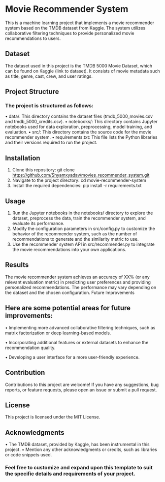 # Movie Recommender System
This is a machine learning project that implements a movie recommender system based on the TMDB dataset from Kaggle. The system utilizes collaborative filtering techniques to provide personalized movie recommendations to users.

## Dataset
The dataset used in this project is the TMDB 5000 Movie Dataset, which can be found on Kaggle (link to dataset). It consists of movie metadata such as title, genre, cast, crew, and user ratings.

## Project Structure
### The project is structured as follows:
•	data/: This directory contains the dataset files (tmdb_5000_movies.csv and tmdb_5000_credits.csv).
•	notebooks/: This directory contains Jupyter notebooks used for data exploration, preprocessing, model training, and evaluation.
•	src/: This directory contains the source code for the movie recommender system.
•	requirements.txt: This file lists the Python libraries and their versions required to run the project.

## Installation
1.	Clone this repository: git clone https://github.com/Shyamxyadav/movies_recommender_system.git
2.	Navigate to the project directory: cd movie-recommender-system
3.	Install the required dependencies: pip install -r requirements.txt

## Usage
1.	Run the Jupyter notebooks in the notebooks/ directory to explore the dataset, preprocess the data, train the recommender system, and evaluate its performance.
2.	Modify the configuration parameters in src/config.py to customize the behavior of the recommender system, such as the number of recommendations to generate and the similarity metric to use.
3.	Use the recommender system API in src/recommender.py to integrate the movie recommendations into your own applications.

## Results
The movie recommender system achieves an accuracy of XX% (or any relevant evaluation metric) in predicting user preferences and providing personalized recommendations. The performance may vary depending on the dataset and the chosen configuration.
Future Improvements

## Here are some potential areas for future improvements:
•	Implementing more advanced collaborative filtering techniques, such as matrix factorization or deep learning-based models.

•	Incorporating additional features or external datasets to enhance the recommendation quality.

•	Developing a user interface for a more user-friendly experience.

## Contribution
Contributions to this project are welcome! If you have any suggestions, bug reports, or feature requests, please open an issue or submit a pull request.

## License
This project is licensed under the MIT License.

## Acknowledgments
•	The TMDB dataset, provided by Kaggle, has been instrumental in this project.
•	Mention any other acknowledgments or credits, such as libraries or code snippets used.

### Feel free to customize and expand upon this template to suit the specific details and requirements of your project.

